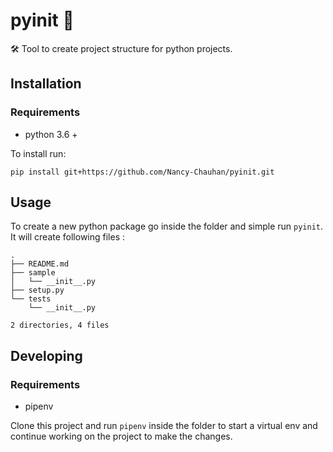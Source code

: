 # pyinit 🐍

🛠️ Tool to create project structure for python projects.

## Installation 

### Requirements 

- python 3.6 +

To install run: 

`pip install git+https://github.com/Nancy-Chauhan/pyinit.git`

## Usage 

To create a new python package go inside the folder and simple run `pyinit`.
It will create following files : 

```
.
├── README.md
├── sample
│   └── __init__.py
├── setup.py
└── tests
    └── __init__.py

2 directories, 4 files
```
## Developing 

### Requirements
- pipenv 

Clone this project and run `pipenv` inside the folder to start a virtual env and continue working on the 
project to make the changes.




